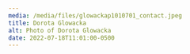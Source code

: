 ```yaml
---
media: /media/files/glowackap1010701_contact.jpeg
title: Dorota Glowacka
alt: Photo of Dorota Glowacka
date: 2022-07-18T11:01:00-0500
---
```

